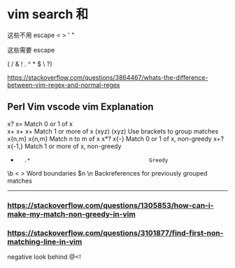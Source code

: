 # vim search 和 

这些不用 escape
 < > ' "

这些需要 escape

( / & ! . ^ * $ \ ?) 

https://stackoverflow.com/questions/3864467/whats-the-difference-between-vim-regex-and-normal-regex

Perl    Vim             vscode vim           Explanation
---------------------------
x?      x\=                                     Match 0 or 1 of x                                   
x+      x\+             x+                      Match 1 or more of x
(xyz)   \(xyz\)                                 Use brackets to group matches
x{n,m}  x\{n,m}                                 Match n to m of x
x*?     x\{-}                                   Match 0 or 1 of x, non-greedy
x+?     x\{-1,}                                 Match 1 or more of x, non-greedy
*		.*										Greedy
\b      \< \>                                   Word boundaries
$n      \n                                      Backreferences for previously grouped matches


------

### https://stackoverflow.com/questions/1305853/how-can-i-make-my-match-non-greedy-in-vim

### https://stackoverflow.com/questions/3101877/find-first-non-matching-line-in-vim

negative look behind 
@<!
